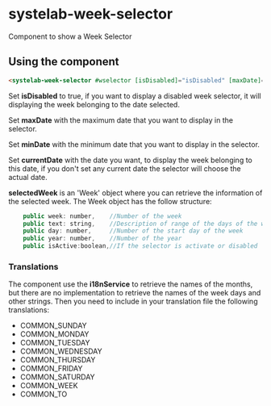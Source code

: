# systelab-week-selector

Component to show a Week Selector

## Using the component

```html
<systelab-week-selector #wselector [isDisabled]="isDisabled" [maxDate]="maxDate" [minDate]="minDate" [currentDate]="currentDate" [(selectedWeek)]="selectedWeek"></systelab-week-selector>
```

Set **isDisabled** to true, if you want to display a disabled week selector, it will displaying the week belonging to the date selected.

Set **maxDate** with the maximum date that you want to display in the selector.

Set **minDate** with the minimum date that you want to display in the selector.

Set **currentDate** with the date you want, to display the week belonging to this date, if you don't set any current date the selector will choose the actual date.


**selectedWeek** is an 'Week' object where you can retrieve the information of the selected week.
The Week object has the follow structure:
```javascript
    public week: number,    //Number of the week
    public text: string,    //Description of range of the days of the week and the number of the week
    public day: number,     //Number of the start day of the week
    public year: number,    //Number of the year
    public isActive:boolean,//If the selector is activate or disabled
```

### Translations

The component use the **i18nService** to retrieve the names of the months, but there are no implementation to retrieve the names of the week days and other strings.
Then you need to include in your translation file the following translations:

- COMMON_SUNDAY
- COMMON_MONDAY
- COMMON_TUESDAY
- COMMON_WEDNESDAY
- COMMON_THURSDAY
- COMMON_FRIDAY
- COMMON_SATURDAY
- COMMON_WEEK
- COMMON_TO